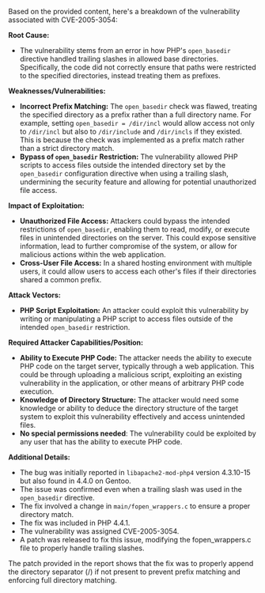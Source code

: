 Based on the provided content, here's a breakdown of the vulnerability associated with CVE-2005-3054:

**Root Cause:**
- The vulnerability stems from an error in how PHP's `open_basedir` directive handled trailing slashes in allowed base directories. Specifically, the code did not correctly ensure that paths were restricted to the specified directories, instead treating them as prefixes.

**Weaknesses/Vulnerabilities:**
- **Incorrect Prefix Matching:** The `open_basedir` check was flawed, treating the specified directory as a prefix rather than a full directory name. For example, setting `open_basedir = /dir/incl` would allow access not only to `/dir/incl` but also to `/dir/include` and `/dir/incls` if they existed. This is because the check was implemented as a prefix match rather than a strict directory match.
- **Bypass of `open_basedir` Restriction:** The vulnerability allowed PHP scripts to access files outside the intended directory set by the `open_basedir` configuration directive when using a trailing slash, undermining the security feature and allowing for potential unauthorized file access.

**Impact of Exploitation:**
- **Unauthorized File Access:** Attackers could bypass the intended restrictions of `open_basedir`, enabling them to read, modify, or execute files in unintended directories on the server. This could expose sensitive information, lead to further compromise of the system, or allow for malicious actions within the web application.
- **Cross-User File Access:** In a shared hosting environment with multiple users, it could allow users to access each other's files if their directories shared a common prefix.

**Attack Vectors:**
- **PHP Script Exploitation:** An attacker could exploit this vulnerability by writing or manipulating a PHP script to access files outside of the intended `open_basedir` restriction.

**Required Attacker Capabilities/Position:**
- **Ability to Execute PHP Code:** The attacker needs the ability to execute PHP code on the target server, typically through a web application. This could be through uploading a malicious script, exploiting an existing vulnerability in the application, or other means of arbitrary PHP code execution.
- **Knowledge of Directory Structure:** The attacker would need some knowledge or ability to deduce the directory structure of the target system to exploit this vulnerability effectively and access unintended files.
- **No special permissions needed**: The vulnerability could be exploited by any user that has the ability to execute PHP code.

**Additional Details:**
- The bug was initially reported in `libapache2-mod-php4` version 4.3.10-15 but also found in 4.4.0 on Gentoo.
- The issue was confirmed even when a trailing slash was used in the `open_basedir` directive.
- The fix involved a change in `main/fopen_wrappers.c` to ensure a proper directory match.
- The fix was included in PHP 4.4.1.
- The vulnerability was assigned CVE-2005-3054.
- A patch was released to fix this issue, modifying the fopen_wrappers.c file to properly handle trailing slashes.

The patch provided in the report shows that the fix was to properly append the directory separator (/) if not present to prevent prefix matching and enforcing full directory matching.